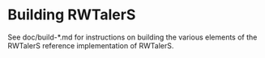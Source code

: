 Building RWTalerS
================

See doc/build-*.md for instructions on building the various
elements of the RWTalerS reference implementation of RWTalerS.
